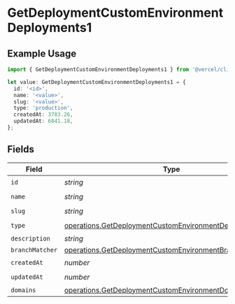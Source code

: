 # GetDeploymentCustomEnvironmentDeployments1

## Example Usage

```typescript
import { GetDeploymentCustomEnvironmentDeployments1 } from '@vercel/client/models/operations';

let value: GetDeploymentCustomEnvironmentDeployments1 = {
  id: '<id>',
  name: '<value>',
  slug: '<value>',
  type: 'production',
  createdAt: 3783.26,
  updatedAt: 6041.18,
};
```

## Fields

| Field           | Type                                                                                                                                 | Required           | Description |
| --------------- | ------------------------------------------------------------------------------------------------------------------------------------ | ------------------ | ----------- |
| `id`            | _string_                                                                                                                             | :heavy_check_mark: | N/A         |
| `name`          | _string_                                                                                                                             | :heavy_check_mark: | N/A         |
| `slug`          | _string_                                                                                                                             | :heavy_check_mark: | N/A         |
| `type`          | [operations.GetDeploymentCustomEnvironmentDeploymentsType](../../models/operations/getdeploymentcustomenvironmentdeploymentstype.md) | :heavy_check_mark: | N/A         |
| `description`   | _string_                                                                                                                             | :heavy_minus_sign: | N/A         |
| `branchMatcher` | [operations.GetDeploymentCustomEnvironmentBranchMatcher](../../models/operations/getdeploymentcustomenvironmentbranchmatcher.md)     | :heavy_minus_sign: | N/A         |
| `createdAt`     | _number_                                                                                                                             | :heavy_check_mark: | N/A         |
| `updatedAt`     | _number_                                                                                                                             | :heavy_check_mark: | N/A         |
| `domains`       | [operations.GetDeploymentCustomEnvironmentDomains](../../models/operations/getdeploymentcustomenvironmentdomains.md)[]               | :heavy_minus_sign: | N/A         |

